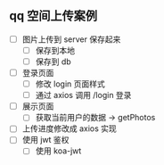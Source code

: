 ## qq 空间上传案例

- [ ] 图片上传到 server 保存起来
  - [ ] 保存到本地
  - [ ] 保存到 db
- [ ] 登录页面
  - [ ] 修改 login 页面样式
  - [ ] 通过 axios 调用 /login 登录
- [ ] 展示页面
  - [ ] 获取当前用户的数据 -> getPhotos
- [ ] 上传进度修改成 axios 实现
- [ ] 使用 jwt 鉴权
  - [ ] 使用 koa-jwt
